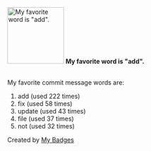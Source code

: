 <img src="https://my-badges.github.io/my-badges/favorite-word.png" alt="My favorite word is &quot;add&quot;." title="My favorite word is &quot;add&quot;." width="128">
<strong>My favorite word is &quot;add&quot;.</strong>
<br><br>

My favorite commit message words are:

1. add (used 222 times)
2. fix (used 58 times)
3. update (used 43 times)
4. file (used 37 times)
5. not (used 32 times)


Created by <a href="https://github.com/my-badges/my-badges">My Badges</a>